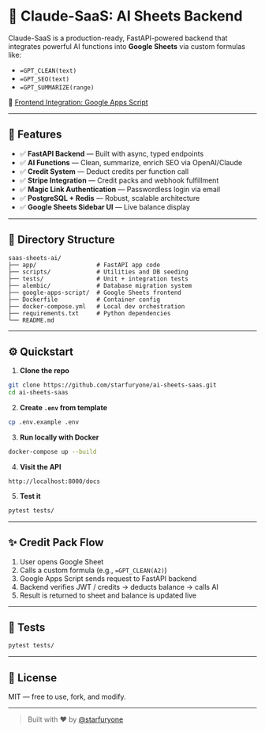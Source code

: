 # 🧠 Claude-SaaS: AI Sheets Backend

Claude-SaaS is a production-ready, FastAPI-powered backend that integrates powerful AI functions into **Google Sheets** via custom formulas like:

- `=GPT_CLEAN(text)`
- `=GPT_SEO(text)`
- `=GPT_SUMMARIZE(range)`

🔗 [Frontend Integration: Google Apps Script](google-apps-script/)

---

## 🚀 Features

- ✅ **FastAPI Backend** — Built with async, typed endpoints
- ✅ **AI Functions** — Clean, summarize, enrich SEO via OpenAI/Claude
- ✅ **Credit System** — Deduct credits per function call
- ✅ **Stripe Integration** — Credit packs and webhook fulfillment
- ✅ **Magic Link Authentication** — Passwordless login via email
- ✅ **PostgreSQL + Redis** — Robust, scalable architecture
- ✅ **Google Sheets Sidebar UI** — Live balance display

---

## 🧱 Directory Structure

```
saas-sheets-ai/
├── app/                 # FastAPI app code
├── scripts/             # Utilities and DB seeding
├── tests/               # Unit + integration tests
├── alembic/             # Database migration system
├── google-apps-script/  # Google Sheets frontend
├── Dockerfile           # Container config
├── docker-compose.yml   # Local dev orchestration
├── requirements.txt     # Python dependencies
└── README.md
```

---

## ⚙️ Quickstart

1. **Clone the repo**

```bash
git clone https://github.com/starfuryone/ai-sheets-saas.git
cd ai-sheets-saas
```

2. **Create `.env` from template**

```bash
cp .env.example .env
```

3. **Run locally with Docker**

```bash
docker-compose up --build
```

4. **Visit the API**

```
http://localhost:8000/docs
```

5. **Test it**

```bash
pytest tests/
```

---

## ✨ Credit Pack Flow

1. User opens Google Sheet
2. Calls a custom formula (e.g., `=GPT_CLEAN(A2)`)
3. Google Apps Script sends request to FastAPI backend
4. Backend verifies JWT / credits → deducts balance → calls AI
5. Result is returned to sheet and balance is updated live

---

## 🧪 Tests

```bash
pytest tests/
```

---

## 📜 License

MIT — free to use, fork, and modify.

---

> Built with ❤️ by [@starfuryone](https://github.com/starfuryone)
